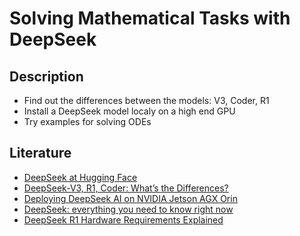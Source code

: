 # Solving Mathematical Tasks with DeepSeek

## Description
- Find out the differences between the models: V3, Coder, R1 
- Install a DeepSeek model localy on a high end GPU
- Try examples for solving ODEs

## Literature
- [DeepSeek at Hugging Face](https://huggingface.co/deepseek-ai)
- [DeepSeek-V3, R1, Coder: What’s the Differences?](https://play.ht/blog/deepseek-v3-vs-r1-vs-coder/)
- [Deploying DeepSeek AI on NVIDIA Jetson AGX Orin](https://www.researchgate.net/publication/388401833_Deploying_DeepSeek_AI_on_NVIDIA_Jetson_AGX_Orin_A_Free_Open-Source_MIT-_Licensed_Solution_for_High-Performance_Edge_AI_in_Natural_Language_Processing_and_Computer_Vision)
- [DeepSeek: everything you need to know right now](https://www.exponentialview.co/p/deepseek-everything-you-need-to-know)
- [DeepSeek R1 Hardware Requirements Explained](https://www.youtube.com/watch?v=5RhPZgDoglE)
